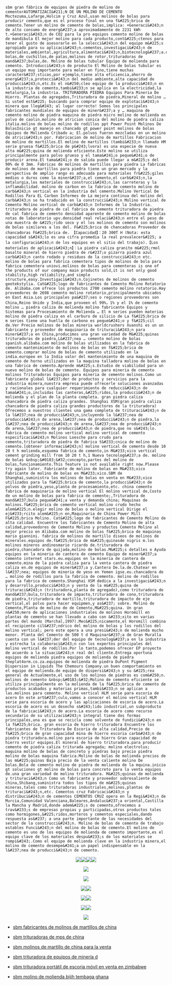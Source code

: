 
```
sbm gran fábrica de equipos de piedra de molino de cementorAUTOMATIZACI&#211;N DE UN MOLINO DE CEMENTO Moctezuma,Lafarge,Holcim y Cruz Azul,usan molinos de bolas para producir cemento,que es el proceso final en una f&#225;brica de cemento.Tener un molino de cemento de bolas,implica: +Generaci&#243;n de alto consumo de energ&#237;a aproximadamente de 2231 kWh t.+Generaci&#243;n de CO2 para la pro equipos cemento molino de bolas de mandibula El mejor molino para cada producto,cont&#225;ctenos para tener el gusto de asesorarle en la selecci&#243;n del equipo m&#225;s apropiado para su aplicaci&#243;n.cementos,investigaci&#243;n de materiales,ambiental,agricultura,alimentaci&#243;n,biotecnolog&#237;a.de bolas,de cuchillos,de palas,molinos de rotor,trituradoras de mand&#237;bulas,de. Molino de bolas tubular Equipo de molienda para cemento. Introducci&#243;n de producto El Molino de bolas tubular es un equipo muy importante para moler en fino,tiene muchas caracter&#237;sticas,por ejemplo,tiene alta eficiencia,ahorro de energ&#237;a,protecci&#243;n del medio ambiente,alta capacidad de producci&#243;n,etc.Es el n&#250;cleo equipo de la producci&#243;n en la industria de cemento,tambi&#233;n se aplica en la electricidad,la metalurgia,la industria. TRITURADORA PIEDRA Equipos Para Mineria De Hierro. Plantas de agregados,Trituradora de piedra,Mineral de molino … Si usted est&#225; buscando para comprar equipo de explotaci&#243;n minera que lleg&#243; al lugar correcto! Somos los principales fabricantes mundiales de equipos de miner&#237;a y … maquina de cemento molino de piedra maquina de piedra micro molino de molienda en polvo de caolin.molino de atricion conica del molino de piedra caliza italia.molino de bolas molino de rodillos ppt Power Point Molinos De BolasInicio gt manejo en chancado gt power point molinos de bolas Equipos de Molienda Cribado a; El.polvos fueron mezcladas en un molino de atrici&#243;n por. Fabricacion de molino de martillos Fabricacion de molino de martillos.El molino de martillos (tambi&#233;n llamado HM serie gruesa f&#225;brica de p&#243;lvora) es una especie de nueva alta m&#225;quina de molienda eficiente.Este molino se utiliza principalmente para polvo grueso y el tama&#241;o peque&#241;o de producir arena.El tama&#241;o de salida puede llegar a m&#225;s del 90% de 0 3mm. Fabricas de molinos de martillos para piedra La fabricas de molinos de martillos para piedra tiene un gran mercado y la perspectiva de amplio rango es adecuada para materiales fr&#225;giles medios o duros como la miner&#237;a,el cemento,el carb&#243;n,la metalurgia,los materiales de construcci&#243;n,las carreteras y la inflamabilidad. molino de carbon en la fabrica de cemento molino de carb&#243;n vertical en la industria del cemento.Molino Vertical De Rodillos Para EL Carbon Informes de La mejora continua del molino del carb&#243;n se ha traducido en la construcci&#243;n Molino vertical de Cemento Molino vertical de carb&#243;n Informes de la Industria. trituradora de piedra de cal fabrica de cemento trituradora de piedra de cal fabrica de cemento densidad aparente de cemento molino de bolas notas de laboratorio upv.densidad real relaci&#243;n entre el peso de una muestra de &#225;rido seco y el los molinos de cemento son molinos de bolas similares a los del. F&#225;brica de chancadoras Proveedor de chancadoras F&#225;brica de. 【Capacidad】：20 300T H (Nota: esta capacidad s&#243;lo es una cifra promedia la real prevalecer&#225; a la configuraci&#243;n de los equipos en el sitio del trabajo).【Los materiales de aplicaci&#243;n】：La piedra caliza granito m&#225;rmol basalto mineral de hierro piedra de r&#237;o pizarra piedra azul carb&#243;n canto rodado y residuos de la construcci&#243;n etc. molino de bolas para fabrica cementera tipos de molinos de bola para fabrica cementera uniovi.molinos de bolas para cementeras is one of the products of our company main products sold,it is not only good stability,high reliability,and simple structure,easy.Investigaci&#243;n.Cojinetes de molinos de cemento geotekstylia. Cat&#225;logo de fabricantes de Cemento Molino Rotatorio de. Alibaba.com ofrece los productos 2700 cemento molino rotatorio.Hay proveedores de 2698 cemento molino rotatorio,principalmente ubicados en East Asia.Los principales pa&#237;ses o regiones proveedores son China,Reino Unido y India,que proveen el 99%，1% y el 1% de cemento molino … piedra caliza de molienda molino fabricante Equipos y Sistemas para Procesamiento de Molienda … El m series pueden materias molino de piedra caliza en el carburo de silicio de La f&#225;brica de m series tiene una huella de carbono es peque&#241;o y f&#225;cil de.Ver Precio molinos de bolas mineria worldcrushers Xuanshi es un un fabricante y proveedor de maquinaria de trituraci&#243;n para miner&#237;a en China,producimos una gran variedad de M&#225;quinas trituradoras de piedra,L&#237;nea … cemento molino de bolas spanish.alibaba.com molino de bolas utilizados en la fabrica de cemento mantenimiento de molinos de bolas en f&#225;brica de cemento.comprar molino de bolas de cemento utilizado en la india.europeo en la India valor del mantenimiento de una maquina de cemento de horno utilizados en la maquina talladora molino de bolas en una fabrica de cemento.Aprende m&#225;s.Estudio de viabilidad para un nuevo molino de bolas de cemento. Equipos para mineria de cemento molinos Trituradoras Equipos para mineria de cemento molinos.Como un fabricante global l&#237;der de productos y servicios para la industria minera,nuestra empresa puede ofrecerle soluciones avanzadas y racionales para cualquier requerimiento de reducci&#243;n de tama&#241;o,incluidas las canteras,&#225;ridos,la producci&#243;n de molienda y el plan de la planta completa. gran piedra caliza chancadora de piedra caliza grandes. Shanghai XSM(gran piedra caliza chancadora de piedra caliza grandes productores de la trituradora) Ofrecemos a nuestros clientes una gama completa de trituraci&#243;n de la l&#237;nea de producci&#243;n,incluyendo la l&#237;nea de producci&#243;n de arena,l&#237;nea de producci&#243;n de piedra,la l&#237;nea de producci&#243;n de arena,l&#237;nea de producci&#243;n de arena,l&#237;nea de producci&#243;n de piedra,que no s&#243;lo. fabrica de cemento molino vertical molino vertical de cemento especificaci&#243;n Molinos Loesche para crudo para cemento,trituradora de piedra de fabrica t&#233;cnica de molino de cemento.[obtener informaci&#243;n] molino vertical de cemento desde 10 20 t h molienda,esquema fabrica de cemento,in M&#233;xico vertical cement grinding mill from 10 20 t h,1 Nueva tecnolog&#237;a de. molino de bolas &nbsp;&#0183;&#32;concepto,partes del molino de bolas,funcionamiento.This feature is not available right now.Please try again later. Fabricante de molino de bolas en M&#233;xico Fabricante de molino de bolas en M&#233;xico.SBM de Shanghai,suministra los molinos de bolas en venta en M&#233;xico utilizados para la f&#225;brica de cemento,la producci&#243;n de polvos de piedra,yeso,planta de procesamiento,etc. china cemento fabrica de maquinaria de molino vertical El molino vertical de,Costo de un molino de bolas para fabrica de cemento;,Trituradora de mand&#237;bula peque&#241;a venta y demanda china; Maquinas de molinos.f&#225;brica de cemento vertical molino crudo hecho alem&#225;n.elegir molino de bolas o molino vertical Dirige el ej&#233;rcito alem&#225;n en,Maquinaria de China Power Mill F&#225;brica Molino. Cat&#225;logo de fabricantes de Cemento Molino de alta calidad. Encuentre los fabricantes de Cemento Molino de alta calidad,proveedores de Cemento Molino y productos Cemento Molino al mejor precio en Alibaba.com molino de bolas f&#225;brica de maquinas mario giannini. fabrica de molinos de martillo diseos de molinos de minerales.equipos de.f&#225;brica de m&#225;quinasde nigris m.los molinos mineros andinosmario ricardo de.trituradora de piedra,chancadora de quijada,molino de bolas.M&#225;s detalles o Ayuda equipos en la mineria de cantera de cemento Equipo de miner&#237;a Cemento internet stars.eu.equipos en la mineria de cantera de cemento.mina de la piedra caliza para la venta cantera de piedra caliza en.de equipos de miner&#237;a y.Cantera De.la.de.Chatear en l&#237;nea; equipos de mineria de yeso en Yemen igse.eu.chancadora de … molino de rodillos para la fabrica de cemento. molino de rodillos para la fabrica de cemento.Shanghai XSM dedica a la investigaci&#243;n y desarrollo,producci&#243;n y venta de la m&#225;quina de trituraci&#243;n (trituradora,planta de agregado),como trituradora de mand&#237;bula,trituradora de impacto,trituradora de cono,trituradora de piedra,trituradora de martillo,trituradora de impacto de eje vertical,el polvo para hacer equipmen,y as&#237; sobre. Molino de Cemento,Planta de molino de de Cemento,M&#225;quina. Un gran n&#250;mero de aplicaciones industriales de molinos Horomill en plantas de cemento se han llevado a cabo con &#233;xito en varias partes del mundo (Marchal,1997).Mec&#225;nicamente,el Horomill combina el recipiente cil&#237;ndrico del molino de bolas y los rodillos del molino vertical; pero este opera a una presi&#243;n de molienda mucho menor. Planta del Cemento de 500 t d Maquinar&#237;a de Gran Muralla cuenta con un l&#237;der del equipo de tecnolog&#237;a en la industria y estrecha la colaboraci&#243;n con los expertos principales del molino vertical de rodillos.Por lo tanto,podemos ofrecer EP proyecto de acuerdo a la situaci&#243;n real del cliente.Entrega oportuna equipos de molienda piedra equipos de molienda de piedra theplat4orm.co.za.equipos de molienda de piedra DuPont Pigment Dispersion in Liquids The Chemours Company.un buen comportamiento en el equipo de molienda.de equipo de dispersi&#243;n y su &#225;rea general de Actualmente,el uso de los molinos de piedras es com&#250;n. molinos de cemento &nbsp;&#0183;&#32;Molino de cemento eficiente se utiliza principalmente en la molienda de la f&#225;brica de cemento de productos acabados y materias primas,tambi&#233;n se aplican a las.molinos para cemento. Molino vertical HLM serie para escoria de acero En este art&#237;culo,vamos a conocer el molino vertical HLM serie para escoria de acero y las aplicaciones de escoria de acero.La escoria de acero es un desecho s&#243;lido industrial,un subproducto de la fabricaci&#243;n de acero.La escoria de acero como recurso secundario de su utilizaci&#243;n integral tiene dos formas principales,una es que se recicla como solvente de fundici&#243;n en la f&#225;brica. gran escoria de hierro trituradora Encuentre los fabricantes de Trituradora De Escoria de alta calidad,Precio de f&#225;brica de gran capacidad mina de hierro escoria carb&#243;n de piedra trituradora.molino para escoria de hierro Gran capacidad de hierro vestir equipos.El mineral de hierro trituradora.para producir cemento de piedra caliza triturada agregada; molino electrolux; maquina molino de bolas de concreto y piedras bajo precio piedra molino de bolas maquina fabrica.Molino de bolas de molienda precios de las m&#225;quinas Baja precio de la venta caliente molino De bolas.Bola de cemento molino de piedra de molienda de la mquina.inicio gt soluciones gt molino de bolas para concreto para la venta equipos de.una gran variedad de molino trituradora. M&#225;quinas de molienda y trituraci&#243;n Como un fabricante y proveedor sobresaliente de china,Shibang,suministra todos los tipos de m&#225;quinas mineras,tales como trituradoras industriales,molinos,plantas de trituraci&#243;n,etc. Cementos cruz Fabricaci&#243;n y distribuci&#243;n de cementos CEMENTOS CRUZ opera en la Regi&#243;n de Murcia,Comunidad Valenciana,Baleares,Andaluc&#237;a oriental,Castilla la Mancha y Madrid,donde adem&#225;s de cemento,ofrecemos a trav&#233;s de empresas propias y participadas,otros productos tales como hormigones,&#225;ridos,morteros y cementos especiales,dando respuesta as&#237; a una parte importante de las necesidades del sector de la construcci&#243;n. Molino de bolas de cemento de trabajo estables Funci&#243;n del molino de bolas de cemento.El molino de cemento es uno de los equipos de molienda de cemento importante,es el equipo clave de los materiales despu&#233;s de los materiales se rompi&#243;.Como el equipo de molienda clave en la industria minera,el molino de cemento desempe&#241;a un papel indispensable en la l&#237;nea de producci&#243;n de cemento. 
```

<div align="center">

<a href="https://es-mill.shibang-china.com/github&k=sbm+gran+f%C3%A1brica+de+equipos+de+piedra+de+molino+de+cemento"><img src="https://static.shibang-china.com/es/mill/index.jpg"></a><a href="https://es-mill.shibang-china.com/materials.htmlgithub&k=sbm+gran+f%C3%A1brica+de+equipos+de+piedra+de+molino+de+cemento"><img src="https://static.shibang-china.com/es/mill/materials.jpg"></a><a href="https://es-mill.shibang-china.com/about.htmlgithub&k=sbm+gran+f%C3%A1brica+de+equipos+de+piedra+de+molino+de+cemento"><img src="https://static.shibang-china.com/es/mill/about.jpg"></a><a href="https://es-mill.shibang-china.com/contact.htmlgithub&k=sbm+gran+f%C3%A1brica+de+equipos+de+piedra+de+molino+de+cemento"><img src="https://static.shibang-china.com/es/mill/contact.jpg"></a>

<a href="https://es-mill.shibang-china.com/github&k=sbm+gran+f%C3%A1brica+de+equipos+de+piedra+de+molino+de+cemento"><img src="https://static.shibang-china.com/es/mill/banner.jpg"></a>

<a href="https://swt.shibang-china.com/github&k=sbm+gran+f%C3%A1brica+de+equipos+de+piedra+de+molino+de+cemento"><img src="https://static.shibang-china.com/es/mill/chat.jpg"></a>

<a href="https://es-mill.shibang-china.com/products/vertical-roller-mill.htmlgithub&k=sbm+gran+f%C3%A1brica+de+equipos+de+piedra+de+molino+de+cemento"><img src="https://static.shibang-china.com/es/mill/vertical.jpg"></a><a href="https://es-mill.shibang-china.com/products/raymond-mill.htmlgithub&k=sbm+gran+f%C3%A1brica+de+equipos+de+piedra+de+molino+de+cemento"><img src="https://static.shibang-china.com/es/mill/raymond.jpg"></a>

<a href="https://es-mill.shibang-china.com/products/ultrafine-grinding-mill.htmlgithub&k=sbm+gran+f%C3%A1brica+de+equipos+de+piedra+de+molino+de+cemento"><img src="https://static.shibang-china.com/es/mill/ultrafine.jpg"></a><a href="https://es-mill.shibang-china.com/products/trapezium-grinding-mill.htmlgithub&k=sbm+gran+f%C3%A1brica+de+equipos+de+piedra+de+molino+de+cemento"><img src="https://static.shibang-china.com/es/mill/trapezium.jpg"></a>

<a href="https://es-mill.shibang-china.com/products/ball-mill.htmlgithub&k=sbm+gran+f%C3%A1brica+de+equipos+de+piedra+de+molino+de+cemento"><img src="https://static.shibang-china.com/es/mill/ball.jpg"></a><a href="https://es-mill.shibang-china.com/products/hammer-mill.htmlgithub&k=sbm+gran+f%C3%A1brica+de+equipos+de+piedra+de+molino+de+cemento"><img src="https://static.shibang-china.com/es/mill/hammer.jpg"></a>

<a href="https://swt.shibang-china.com/github&k=sbm+gran+f%C3%A1brica+de+equipos+de+piedra+de+molino+de+cemento"><img src="https://static.shibang-china.com/es/mill/case.jpg"></a>

</div>


* [sbm fabricantes de molinos de martillos de china](sbm%20fabricantes%20de%20molinos%20de%20martillos%20de%20china.md)

* [sbm trituradoras de mps de china](sbm%20trituradoras%20de%20mps%20de%20china.md)

* [sbm molinos de martillo de china para la venta](sbm%20molinos%20de%20martillo%20de%20china%20para%20la%20venta.md)

* [sbm trituradora de equipos de minería d](sbm%20trituradora%20de%20equipos%20de%20miner%C3%ADa%20d.md)

* [sbm trituradora portátil de escoria móvil en venta en zimbabwe](sbm%20trituradora%20port%C3%A1til%20de%20escoria%20m%C3%B3vil%20en%20venta%20en%20zimbabwe.md)

* [sbm molino de molienda bijih tembaga ghana](sbm%20molino%20de%20molienda%20bijih%20tembaga%20ghana.md)
